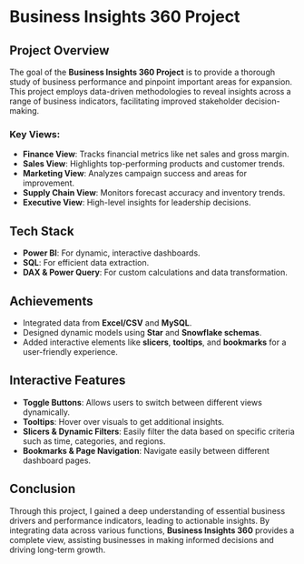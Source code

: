 # Business Insights 360 Project

## Project Overview
The goal of the **Business Insights 360 Project** is to provide a thorough study of business performance and pinpoint important areas for expansion. This project employs data-driven methodologies to reveal insights across a range of business indicators, facilitating improved stakeholder decision-making.

### Key Views:
- **Finance View**: Tracks financial metrics like net sales and gross margin.
- **Sales View**: Highlights top-performing products and customer trends.
- **Marketing View**: Analyzes campaign success and areas for improvement.
- **Supply Chain View**: Monitors forecast accuracy and inventory trends.
- **Executive View**: High-level insights for leadership decisions.

## Tech Stack
- **Power BI**: For dynamic, interactive dashboards.
- **SQL**: For efficient data extraction.
- **DAX & Power Query**: For custom calculations and data transformation.

## Achievements
- Integrated data from **Excel/CSV** and **MySQL**.
- Designed dynamic models using **Star** and **Snowflake schemas**.
- Added interactive elements like **slicers**, **tooltips**, and **bookmarks** for a user-friendly experience.

## Interactive Features
- **Toggle Buttons**: Allows users to switch between different views dynamically.
- **Tooltips**: Hover over visuals to get additional insights.
- **Slicers & Dynamic Filters**: Easily filter the data based on specific criteria such as time, categories, and regions.
- **Bookmarks & Page Navigation**: Navigate easily between different dashboard pages.

## Conclusion
Through this project, I gained a deep understanding of essential business drivers and performance indicators, leading to actionable insights. By integrating data across various functions, **Business Insights 360** provides a complete view, assisting businesses in making informed decisions and driving long-term growth.

